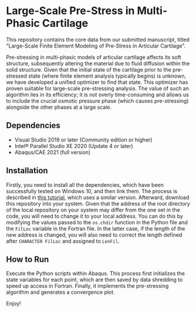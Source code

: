 # Large-Scale Pre-Stress in Multi-Phasic Cartilage
This repository contains the core data from our submitted manuscript, titled "Large-Scale Finite Element Modeling of Pre-Stress in Articular Cartilage".

Pre-stressing in multi-phasic models of articular cartilage affects its soft structure, subsequently altering the material due to fluid diffusion within the solid structure. Given that the initial state of the cartilage prior to the pre-stressed state (where finite element analysis typically begins) is unknown, we have developed a unified optimizer to find that state. This optimizer has proven suitable for large-scale pre-stressing analysis. The value of such an algorithm lies in its efficiency; it is not overly time-consuming and allows us to include the crucial osmotic pressure phase (which causes pre-stressing) alongside the other phases at a large scale.

## Dependencies
- Visual Studio 2019 or later (Community edition or higher)
- Intel® Parallel Studio XE 2020 (Update 4 or later)
- Abaqus/CAE 2021 (full version)

## Installation
Firstly, you need to install all the dependencies, which have been successfully tested on Windows 10, and then link them. The process is described in [this tutorial](http://dx.doi.org/10.13140/RG.2.2.33539.32800), which uses a similar version. Afterward, download this repository into your system. Given that the address of the root directory of the local repository on your system may differ from the one set in the code, you will need to change it to your local address. You can do this by modifying the values passed to the `os.chdir` function in the Python file and the `FilLoc` variable in the Fortran file. In the latter case, if the length of the new address is changed, you will also need to correct the length defined after `CHARACTER FilLoc` and assigned to `LenFil`.

## How to Run
Execute the Python scripts within Abaqus. This process first initializes the state variables for each point, which are then saved by data shredding to speed up access in Fortran. Finally, it implements the pre-stressing algorithm and generates a convergence plot.

Enjoy!